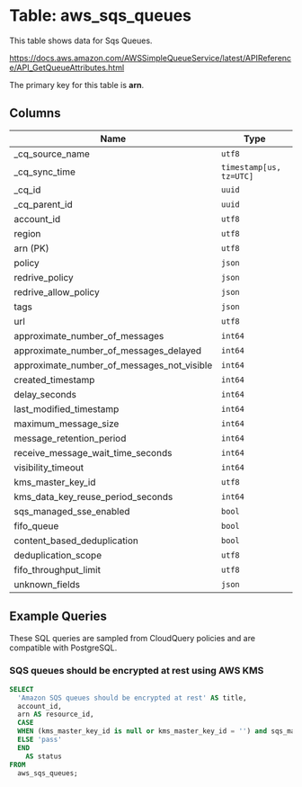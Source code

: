 # Table: aws_sqs_queues

This table shows data for Sqs Queues.

https://docs.aws.amazon.com/AWSSimpleQueueService/latest/APIReference/API_GetQueueAttributes.html

The primary key for this table is **arn**.

## Columns

| Name          | Type          |
| ------------- | ------------- |
|_cq_source_name|`utf8`|
|_cq_sync_time|`timestamp[us, tz=UTC]`|
|_cq_id|`uuid`|
|_cq_parent_id|`uuid`|
|account_id|`utf8`|
|region|`utf8`|
|arn (PK)|`utf8`|
|policy|`json`|
|redrive_policy|`json`|
|redrive_allow_policy|`json`|
|tags|`json`|
|url|`utf8`|
|approximate_number_of_messages|`int64`|
|approximate_number_of_messages_delayed|`int64`|
|approximate_number_of_messages_not_visible|`int64`|
|created_timestamp|`int64`|
|delay_seconds|`int64`|
|last_modified_timestamp|`int64`|
|maximum_message_size|`int64`|
|message_retention_period|`int64`|
|receive_message_wait_time_seconds|`int64`|
|visibility_timeout|`int64`|
|kms_master_key_id|`utf8`|
|kms_data_key_reuse_period_seconds|`int64`|
|sqs_managed_sse_enabled|`bool`|
|fifo_queue|`bool`|
|content_based_deduplication|`bool`|
|deduplication_scope|`utf8`|
|fifo_throughput_limit|`utf8`|
|unknown_fields|`json`|

## Example Queries

These SQL queries are sampled from CloudQuery policies and are compatible with PostgreSQL.

### SQS queues should be encrypted at rest using AWS KMS

```sql
SELECT
  'Amazon SQS queues should be encrypted at rest' AS title,
  account_id,
  arn AS resource_id,
  CASE
  WHEN (kms_master_key_id is null or kms_master_key_id = '') and sqs_managed_sse_enabled = false
  ELSE 'pass'
  END
    AS status
FROM
  aws_sqs_queues;
```


